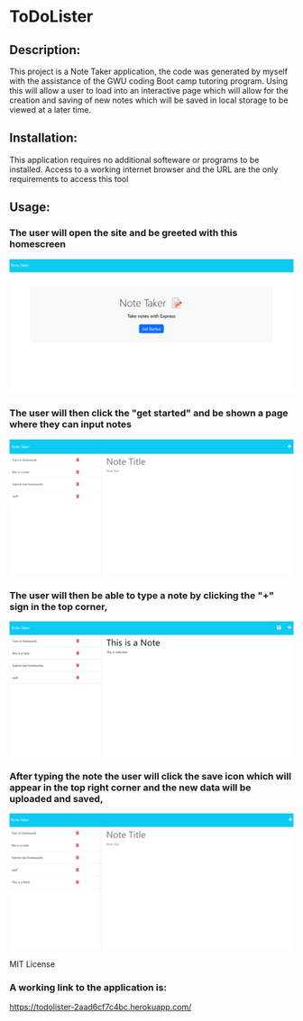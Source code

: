 # ToDoLister

## Description:
This project is a Note Taker application, the code was generated by myself with the assistance of the GWU coding Boot camp tutoring program. Using this will allow a user to load into an interactive page which will allow for the creation and saving of new notes which will be saved in local storage to be viewed at a later time.

## Installation:
This application requires no additional softeware or programs to be installed. Access to a working internet browser and the URL are the only requirements to access this tool

## Usage: 
### The user will open the site and be greeted with this homescreen
![](./assets/rmeimgs/td1.png)

### The user will then click the "get started" and be shown a page where they can input notes
![](./assets/rmeimgs/td2.png)

### The user will then be able to type a note by clicking the "+" sign in the top corner,
![](./assets/rmeimgs/td3.png)

### After typing the note the user will click the save icon which will appear in the top right corner and the new data will be uploaded and saved,
![](./assets/rmeimgs/td4.png)

MIT License

### A working link to the application is:
https://todolister-2aad6cf7c4bc.herokuapp.com/
